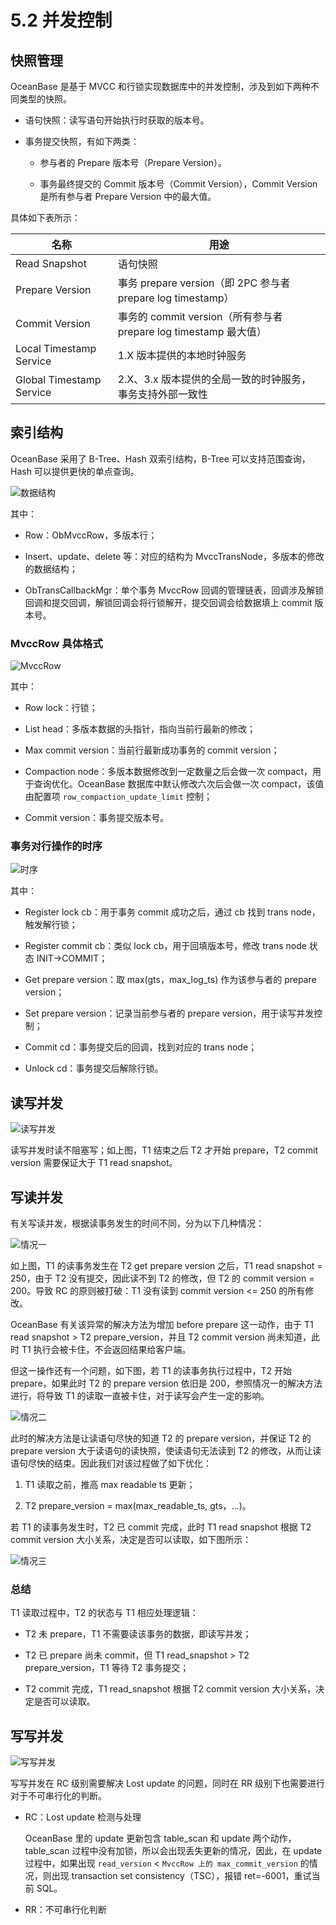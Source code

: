 # 5.2 并发控制

## 快照管理

OceanBase 是基于 MVCC 和行锁实现数据库中的并发控制，涉及到如下两种不同类型的快照。

* 语句快照：读写语句开始执行时获取的版本号。

* 事务提交快照，有如下两类：

  * 参与者的 Prepare 版本号（Prepare Version）。

  * 事务最终提交的 Commit 版本号（Commit Version），Commit Version 是所有参与者 Prepare Version 中的最大值。

具体如下表所示：

| 名称   |      用途                                    |
|--------|---------------------------------------------|
| Read Snapshot | 语句快照                               |
| Prepare Version | 事务 prepare version（即 2PC 参与者 prepare log timestamp） |
| Commit Version | 事务的 commit version（所有参与者 prepare log timestamp 最大值） |
| Local Timestamp Service | 1.X 版本提供的本地时钟服务       |
| Global Timestamp Service | 2.X、3.x 版本提供的全局一致的时钟服务，事务支持外部一致性 |

## 索引结构

OceanBase 采用了 B-Tree、Hash 双索引结构，B-Tree 可以支持范围查询，Hash 可以提供更快的单点查询。

![数据结构](https://obbusiness-private.oss-cn-shanghai.aliyuncs.com/doc/img/kernel-advanced/V1.0.0/zh-CN/5.transaction-engine/3.concurrency-control-01.png)

其中：

* Row：ObMvccRow，多版本行；

* Insert、update、delete 等：对应的结构为 MvccTransNode，多版本的修改的数据结构；

* ObTransCallbackMgr：单个事务 MvccRow 回调的管理链表，回调涉及解锁回调和提交回调，解锁回调会将行锁解开，提交回调会给数据填上 commit 版本号。

### MvccRow 具体格式

![MvccRow](https://obbusiness-private.oss-cn-shanghai.aliyuncs.com/doc/img/kernel-advanced/V1.0.0/zh-CN/5.transaction-engine/3.concurrency-control-02.png)

其中：

* Row lock：行锁；

* List head：多版本数据的头指针，指向当前行最新的修改；

* Max commit version：当前行最新成功事务的 commit version；

* Compaction node：多版本数据修改到一定数量之后会做一次 compact，用于查询优化。OceanBase 数据库中默认修改六次后会做一次 compact，该值由配置项 `row_compaction_update_limit` 控制；

* Commit version：事务提交版本号。

### 事务对行操作的时序

![时序](https://obbusiness-private.oss-cn-shanghai.aliyuncs.com/doc/img/kernel-advanced/V1.0.0/zh-CN/5.transaction-engine/3.concurrency-control-03.png)

其中：

* Register lock cb：用于事务 commit 成功之后，通过 cb 找到 trans node，触发解行锁；

* Register commit cb：类似 lock cb，用于回填版本号，修改 trans node 状态 INIT->COMMIT；

* Get prepare version：取 max(gts，max_log_ts) 作为该参与者的 prepare version；

* Set prepare version：记录当前参与者的 prepare version，用于读写并发控制；

* Commit cd：事务提交后的回调，找到对应的 trans node；

* Unlock cd：事务提交后解除行锁。

## 读写并发

![读写并发](https://obbusiness-private.oss-cn-shanghai.aliyuncs.com/doc/img/kernel-advanced/V1.0.0/zh-CN/5.transaction-engine/3.concurrency-control-04.png)

读写并发时读不阻塞写；如上图，T1 结束之后 T2 才开始 prepare，T2 commit version 需要保证大于 T1 read snapshot。

## 写读并发

有关写读并发，根据读事务发生的时间不同，分为以下几种情况：

![情况一](https://obbusiness-private.oss-cn-shanghai.aliyuncs.com/doc/img/kernel-advanced/V1.0.0/zh-CN/5.transaction-engine/3.concurrency-control-05.png)

如上图，T1 的读事务发生在 T2 get prepare version 之后，T1 read snapshot = 250，由于 T2 没有提交，因此读不到 T2 的修改，但 T2 的 commit version = 200。导致 RC 的原则被打破：T1 没有读到 commit version <= 250 的所有修改。

OceanBase 有关该异常的解决方法为增加 before prepare 这一动作，由于 T1 read snapshot > T2 prepare_version，并且 T2 commit version 尚未知道，此时 T1 执行会被卡住，不会返回结果给客户端。

但这一操作还有一个问题，如下图，若 T1 的读事务执行过程中，T2 开始 prepare，如果此时 T2 的 prepare version 依旧是 200，参照情况一的解决方法进行，将导致 T1 的读取一直被卡住，对于读写会产生一定的影响。

![情况二](https://obbusiness-private.oss-cn-shanghai.aliyuncs.com/doc/img/kernel-advanced/V1.0.0/zh-CN/5.transaction-engine/3.concurrency-control-06.png)

此时的解决方法是让读语句尽快的知道 T2 的 prepare version，并保证 T2 的 prepare version 大于读语句的读快照，使读语句无法读到 T2 的修改，从而让读语句尽快的结束。因此我们对该过程做了如下优化：

1. T1 读取之前，推高 max readable ts 更新；

2. T2 prepare_version = max(max_readable_ts, gts，…)。

若 T1 的读事务发生时，T2 已 commit 完成，此时 T1 read snapshot 根据 T2 commit version 大小关系，决定是否可以读取，如下图所示：

![情况三](https://obbusiness-private.oss-cn-shanghai.aliyuncs.com/doc/img/kernel-advanced/V1.0.0/zh-CN/5.transaction-engine/3.concurrency-control-07.png)

### 总结

T1 读取过程中，T2 的状态与 T1 相应处理逻辑：

* T2 未 prepare，T1 不需要读该事务的数据，即读写并发；

* T2 已 prepare 尚未 commit，但 T1 read_snapshot > T2 prepare_version，T1 等待 T2 事务提交；

* T2 commit 完成，T1 read_snapshot 根据 T2 commit version 大小关系，决定是否可以读取。

## 写写并发

![写写并发](https://obbusiness-private.oss-cn-shanghai.aliyuncs.com/doc/img/kernel-advanced/V1.0.0/zh-CN/5.transaction-engine/3.concurrency-control-08.png)

写写并发在 RC 级别需要解决 Lost update 的问题，同时在 RR 级别下也需要进行对于不可串行化的判断。

* RC：Lost update 检测与处理

  OceanBase 里的 update 更新包含 table_scan 和 update 两个动作，table_scan 过程中没有加锁，所以会出现丢失更新的情况，因此，在 update 过程中，如果出现 `read_version` < `MvccRow 上的 max_commit_version` 的情况，则出现 transaction set consistency（TSC），报错 ret=-6001，重试当前 SQL。

* RR：不可串行化判断
